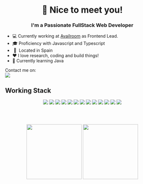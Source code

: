 <h1 align="center"> 👋 Nice to meet you! </h1>
<h3 align="center">I'm a Passionate FullStack Web Developer</h3>

-  💻 Currently working at <a href="https://www.availroom.com/">Availroom</a> as Frontend Lead.
-  🎓 Proficiency with Javascript and Typescript
-   &nbsp;📍&nbsp;  Located in Spain
-   ❤ I love research, coding and build things!
-   🔭 Currently learning Java

Contact me on: <br/>
<a href="https://www.linkedin.com/in/jesus-liang/" target="_blank"><img src="https://img.shields.io/badge/-Linkedin-blue?logo=linkedin&style=for-the-badge" /></a>

<h2> Working Stack </h2>

<p align="center">
<img src="https://img.shields.io/badge/-React-black?logo=React&style=for-the-badge" />
<img src="https://img.shields.io/badge/-Redux-black?logo=redux&style=for-the-badge" />
<img src="https://img.shields.io/badge/-Node-black?logo=nodedotjs&style=for-the-badge" />
<img src="https://img.shields.io/badge/-Express-black?logo=express&style=for-the-badge" />
<img src="https://img.shields.io/badge/-Mysql-black?logo=mysql&style=for-the-badge" />
<img src="https://img.shields.io/badge/-Postgresql-black?logo=postgresql&style=for-the-badge" />
<img src="https://img.shields.io/badge/-MongoDB-black?logo=mongodb&style=for-the-badge" />
<img src="https://img.shields.io/badge/-Git-black?logo=git&style=for-the-badge" />
<img src="https://img.shields.io/badge/-Sass-black?logo=sass&style=for-the-badge" />
<img src="https://img.shields.io/badge/-Webpack-black?logo=webpack&style=for-the-badge" />
<img src="https://img.shields.io/badge/-Nextjs-black?logo=nextdotjs&style=for-the-badge" />
<img src="https://img.shields.io/badge/-Nginx-black?logo=nginx&style=for-the-badge" />
<img src="https://img.shields.io/badge/-graphql-black?logo=graphql&style=for-the-badge" />
</p>

<br/>
<br/>
<p align="center">
 <img height="180em" src="https://github-readme-stats.vercel.app/api?username=jesusliang&theme=buefy&show_icons=true" />
  <img height="180em" src="https://github-readme-stats.vercel.app/api/top-langs/?username=jesusliang&theme=buefy&layout=compact&langs_count=8" />
  <p/>
<!---
Jesusliang/Jesusliang is a ✨ special ✨ repository because its `README.md` (this file) appears on your GitHub profile.
You can click the Preview link to take a look at your changes.
--->

